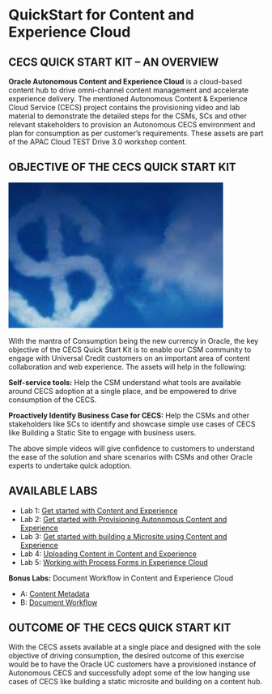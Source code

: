 # QuickStart for Content and Experience Cloud
## CECS QUICK START KIT – AN OVERVIEW
**Oracle Autonomous Content and Experience Cloud** is a cloud-based content hub to drive omni-channel content management and accelerate experience delivery. The mentioned Autonomous Content & Experience Cloud Service (CECS) project contains the provisioning video and lab material to demonstrate the detailed steps for the CSMs, SCs and other relevant stakeholders to provision an Autonomous CECS environment and plan for consumption as per customer’s requirements. These assets are part of the APAC Cloud TEST Drive 3.0 workshop content. 

## OBJECTIVE OF THE CECS QUICK START KIT
![alt text](Resources/Images/Picture0.png "Logo Title Text 1")

With the mantra of Consumption being the new currency in Oracle, the key objective of the CECS Quick Start Kit is to enable our CSM community to engage with Universal Credit customers on an important area of content collaboration and web experience. The assets will help in the following:

**Self-service tools:** Help the CSM understand what tools are available around CECS adoption at a single place, and be empowered to drive consumption of the CECS.

**Proactively Identify Business Case for CECS:** Help the CSMs and other stakeholders like SCs to identify and showcase simple use cases of CECS like Building a Static Site to engage with business users. 

The above simple videos will give confidence to customers to understand the ease of the solution and share scenarios with CSMs and other Oracle experts to undertake quick adoption.

## AVAILABLE LABS
+ Lab 1: [Get started with Content and Experience](CloudNative_CECS/110/111-CecsLab.md)
+ Lab 2: [Get started with Provisioning Autonomous Content and Experience](CEC-QuickStartKit/lab100.md)
+ Lab 3: [Get started with building a Microsite using Content and Experience](CEC-QuickStartKit/lab200.md)
+ Lab 4: [Uploading Content in Content and Experience](CEC-QuickStartKit/lab300.md) 
+ Lab 5: [Working with Process Forms in Experience Cloud](CloudNative_CECS/200/210-CecsPCSLab.md)

**Bonus Labs:** Document Workflow in Content and Experience Cloud
+ A: [Content Metadata](CloudNative_CECS/200/203-CecsPCSLab.md)
+ B: [Document Workflow](CloudNative_CECS/200/201-CecsPCSLab.md)

## OUTCOME OF THE CECS QUICK START KIT
With the CECS assets available at a single place and designed with the sole objective of driving consumption, the desired outcome of this exercise would be to have the Oracle UC customers have a provisioned instance of Autonomous CECS and successfully adopt some of the low hanging use cases of CECS like building a static microsite and building on a content hub.
 
